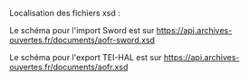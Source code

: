 Localisation des fichiers xsd :

Le schéma pour l'import Sword est sur https://api.archives-ouvertes.fr/documents/aofr-sword.xsd

Le schéma pour l'export TEI-HAL est sur https://api.archives-ouvertes.fr/documents/aofr.xsd
